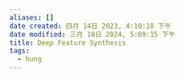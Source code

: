 ```yaml
---
aliases: []
date created: 四月 14日 2023, 4:10:18 下午
date modified: 三月 18日 2024, 5:09:15 下午
title: Deep Feature Synthesis
tags:
  - hung
---
```


